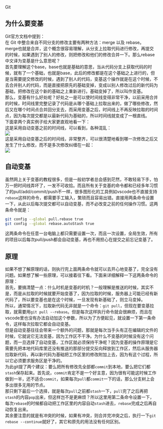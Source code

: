 Git
<a name="JV7gb"></a>
## 为什么要变基
Git官方文档中提到：<br />在 Git 中整合来自不同分支的修改主要有两种方法：merge 以及 rebase。<br />merge也就是合并，这个概念很容易理解，从分支上拉取代码进行修改，再提交的时候，如果遇到了别人的修改，则把修改和他们的修改合并一下。那么rebase中文译为变基是什么意思呢？<br />首先要理解这个base，base也就是基础的意思，当从代码分支上获取代码的时候，就有了一个基础，也就是base，此后的修改都是在这个基础之上进行的，但是当需要提交修改的时候，遇到了别人的代码，变基这个操作就是在这个时候，不去合并别人的代码，而是直接把原先的基础变掉，变成以别人修改过后的新代码为基础，把修改在这个新的基础之上重新进行。基础变掉了，所以叫作变基。<br />那么，变基有什么好处呢？好处之一是可以使时间线变得非常干净，以前采用合并的时候，时间线里完整记录了代码是从哪个基础上拉取出来的，做了哪些修改，然后又在哪个时间点合并回分支去，而采用变基之后，时间线上不再反映拉取的时间点，因为每次提交都是以最新代码为基础的，所以时间线就变成了一根直线。<br />下面拿两个真实例子给大家更直观地看一下：<br />这是采用自动变基之前的时间线，可以看到，各种混乱：<br />![](https://cdn.nlark.com/yuque/0/2021/webp/396745/1639567033129-404684f6-7b8d-49d7-8708-841f9bfcc0f9.webp#clientId=u74e6f07c-549b-4&from=paste&id=uee13ab44&originHeight=533&originWidth=1080&originalType=url&ratio=1&rotation=0&showTitle=false&status=done&style=none&taskId=u069cdbc0-2d68-451a-beb0-c5629a2ec38&title=)<br />这是采用自动变基之后的时间线，非常整齐，可以很清楚地看到哪一次修改之后又发生了什么修改，而不是多次修改纠缠在一起：<br />![](https://cdn.nlark.com/yuque/0/2021/webp/396745/1639567033276-5882d586-2001-4fc2-b118-028f955a0f5f.webp#clientId=u74e6f07c-549b-4&from=paste&id=u582c2745&originHeight=686&originWidth=868&originalType=url&ratio=1&rotation=0&showTitle=false&status=done&style=shadow&taskId=uc5e5ec76-8cee-4c6f-8e20-2307f8e2258&title=)
<a name="Dl0b9"></a>
## 自动变基
虽然网上关于变基的教程很多，但是一般初学者总会感到茫然，不敢轻易下手，怕万一把时间线弄坏了，一发不可收拾。而且所有关于变基的命令都和已经多年习惯了的pull/add/commit/push不一样，很多图形化的工具例如vscode也不直接支持`rebase`这样的命令，都需要手工输入，繁琐而且容易出错。直接用两条命令设置一下，从此以后每次提交都可以自动变基，而不必改变之前的任何操作习惯。这两条命令就是：
```bash
git config --global pull.rebase true
git config --global rebase.autoStash true
```
这两条命令在任意一台电脑上都只需要设置一次，而且一次设置，全局生效，所有的项目以后每次pull/push都会自动变基，再也不用担心在提交之前忘记变基了。
<a name="BjUbj"></a>
## 原理
如果不想了解原理的话，则执行完上面两条命令就可以去开心地变基了，完全没有问题。如果想了解一些原理，可以接着往下看。下面来详细解释一下这两条命令的原理：<br />首先，要搞清楚一点：什么时机是变基的时机？一般理解是推送的时候，其实不是，而是从拉取的时候就要开始变基了，因为拉取的时候，服务器上可能已经有新代码了，所以要变基也是在这个时候，一旦发现有新基础了，则立马变掉。<br />所以，通常情况下，拉取新代码无非就是一个命令：`git pull`，但现在要变基拉取，就需要用`git pull --rebase`。但是每次这样执行命令就会很麻烦，而且在vscode里也没有办法自动加这个参数，所以为了方便起见，就设置一下第一条命令，这样每次拉取它都会自动变基。<br />但是自动变基往往会带来一个额外的问题，那就是每次当手头有正在编辑的文件的时候，它就说它无法变基，因为工作区不干净。为什么不变基的时候没有这个问题，而一旦选择了自动变基，工作区就必须保持干净呢？因为变基的操作原理是它需要先把本地代码库里还没有推送的那部分提交反向释放到工作区，然后从服务器拉取新代码，再以新代码为基础把工作区里的修改附加上去，因为有这个过程，所以它必须要求服务区是干净的。<br />为此git提了两个建议：要么把所有修改先全部都`commit`到本地，要么把它们都`stash`保存起来。首先说，`commit`肯定不是一个好主意，因为很有可能这时候工作做到一半，还不适合`commit`，如果每次`pull`都`commit`一下的话，那么分支树上会多出很多无用的节点。<br />那只剩下最后一个选择，就是每次`pull`之前都`stash`一下，`pull`完了之后再把`stash`的内容`pop`出来，但这样岂不是更麻烦？所以这里用第二条命令设置一下，每次`rebase`的时候都自动把工作区里的内容自动`stash`进去，`rebase`完成之后再自动恢复出来。<br />其余要注意的就是有冲突的时候，如果有冲突，则合并完冲突之后，执行一下`git rebase --continue`就好了，其它和原先的用法没有任何区别。
